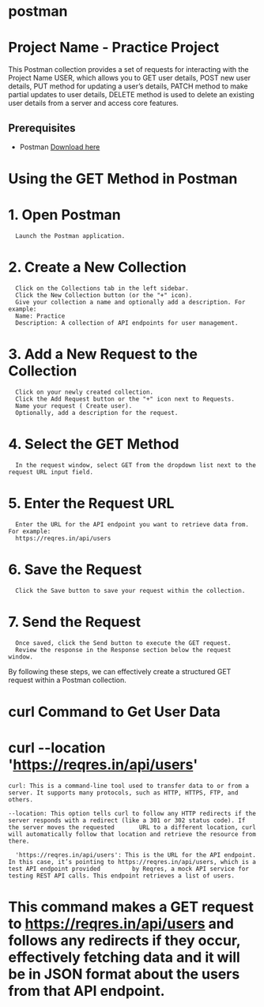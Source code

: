 # postman
# Project Name - Practice Project

This Postman collection provides a set of requests for interacting with the Project Name USER, which allows you to GET user details, POST new user details, PUT method for updating a user’s details, PATCH method to make partial updates to user details, DELETE method is used to delete an existing user details from a server and access core features.

## Prerequisites
- Postman [Download here](https://www.postman.com/downloads/)

# Using the GET Method in Postman
 # 1. Open Postman
      Launch the Postman application.

 # 2. Create a New Collection
      Click on the Collections tab in the left sidebar.
      Click the New Collection button (or the "+" icon).
      Give your collection a name and optionally add a description. For example:
      Name: Practice
      Description: A collection of API endpoints for user management.

 # 3. Add a New Request to the Collection
      Click on your newly created collection.
      Click the Add Request button or the "+" icon next to Requests.
      Name your request ( Create user).
      Optionally, add a description for the request.

 # 4. Select the GET Method
      In the request window, select GET from the dropdown list next to the request URL input field.

 # 5. Enter the Request URL
      Enter the URL for the API endpoint you want to retrieve data from. For example:
      https://reqres.in/api/users

 # 6. Save the Request
      Click the Save button to save your request within the collection.

 # 7. Send the Request
      Once saved, click the Send button to execute the GET request.
      Review the response in the Response section below the request window.

By following these steps, we can effectively create a structured GET request within a Postman collection.

# curl Command to Get User Data
  # curl --location 'https://reqres.in/api/users'
    curl: This is a command-line tool used to transfer data to or from a server. It supports many protocols, such as HTTP, HTTPS, FTP, and others.

    --location: This option tells curl to follow any HTTP redirects if the server responds with a redirect (like a 301 or 302 status code). If the server moves the requested       URL to a different location, curl will automatically follow that location and retrieve the resource from there.

      'https://reqres.in/api/users': This is the URL for the API endpoint. In this case, it’s pointing to https://reqres.in/api/users, which is a test API endpoint provided         by Reqres, a mock API service for testing REST API calls. This endpoint retrieves a list of users.

# This command makes a GET request to https://reqres.in/api/users and follows any redirects if they occur, effectively fetching data and it will be in JSON format about the users from that API endpoint.


